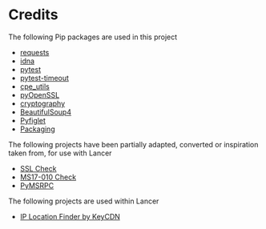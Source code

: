 # Credits

The following Pip packages are used in this project

- [requests](https://pypi.org/project/requests/)
- [idna](https://pypi.org/project/idna/)
- [pytest](https://pypi.org/project/pytest/)
- [pytest-timeout](https://pypi.org/project/pytest-timeout/)
- [cpe_utils](https://pypi.org/project/cpe_utils/)
- [pyOpenSSL](https://pypi.org/project/pyOpenSSL/)
- [cryptography](https://pipy.org/project/cryptography/)
- [BeautifulSoup4](https://pipy.org/project/beautifulsoup4/)
- [Pyfiglet](https://pipy.org/project/pyfiglet/)
- [Packaging](https://pypi.org/project/packaging/)

The following projects have been partially adapted, converted or inspiration taken from, for use with Lancer

- [SSL Check](https://gist.github.com/gdamjan/55a8b9eec6cf7b771f92021d93b87b2c)
- [MS17-010 Check](https://github.com/nixawk/labs/blob/master/MS17_010/smb_exploit.py0)
- [PyMSRPC](https://github.com/daemitus/pymsrpc)

The following projects are used within Lancer

- [IP Location Finder by KeyCDN](https://tools.keycdn.com/geo)